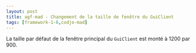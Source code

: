 ```yaml
---
layout: post
title: agf-mad - Changement de la taille de fenêtre du GuiClient
tags: [framework-1-6,codjo-mad]
---
```

La taille par défaut de la fenêtre principal du ```GuiClient``` est monté à 1200 par 900.
